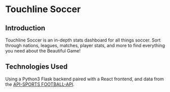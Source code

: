 # Touchline Soccer

## Introduction
Touchline Soccer is an in-depth stats dashboard for all things soccer. Sort through nations, leagues, matches, player stats, and more to find everything you need about the Beautiful Game!

## Technologies Used
Using a Python3 Flask backend paired with a React frontend, and data from the [API-SPORTS FOOTBALL-API](https://api-sports.io/).